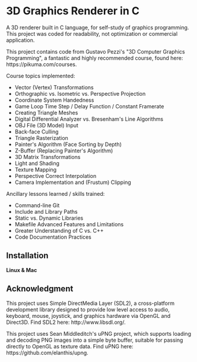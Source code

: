 # 3D Graphics Renderer in C

<p>A 3D renderer built in C language, for self-study of graphics programming.<br>
This project was coded for readability, not optimization or commercial application.</p>

<p>This project contains code from Gustavo Pezzi's "3D Computer Graphics 
Programming", a fantastic and highly recommended course, found here: 
https://pikuma.com/courses.</p>

Course topics implemented:<br>
<ul>
    <li>Vector (Vertex) Transformations</li>
    <li>Orthographic vs. Isometric vs. Perspective Projection</li>
    <li>Coordinate System Handedness</li>
    <li>Game Loop Time Step / Delay Function / Constant Framerate</li>
    <li>Creating Triangle Meshes</li>
    <li>Digital Differential Analyzer vs. Bresenham's Line Algorithms</li>
    <li>OBJ File (3D Model) Input</li>
    <li>Back-face Culling</li>
    <li>Triangle Rasterization</li>
    <li>Painter's Algorithm (Face Sorting by Depth)</li>
    <li>Z-Buffer (Replacing Painter's Algorithm)</li>
    <li>3D Matrix Transformations</li>
    <li>Light and Shading</li>
    <li>Texture Mapping</li>
    <li>Perspective Correct Interpolation</li>
    <li>Camera Implementation and (Frustum) Clipping</li>
</ul>

Ancillary lessons learned / skills trained:<br>
<ul>
    <li>Command-line Git</li>
    <li>Include and Library Paths</li>
    <li>Static vs. Dynamic Libraries</li>
    <li>Makefile Advanced Features and Limitations</li>
    <li>Greater Understanding of C vs. C++</li>
    <li>Code Documentation Practices</li>
</ul>
</p>

## Installation

**Linux & Mac**

## Acknowledgment

<p>This project uses Simple DirectMedia Layer (SDL2), a cross-platform development library designed to provide low level access to audio, keyboard, mouse, joystick, and graphics hardware via OpenGL and Direct3D. Find SDL2 here: http://www.libsdl.org/.<br>

<p>This project uses Sean Middleditch's uPNG project, which supports loading and decoding PNG images into a simple byte buffer, suitable for passing directly to OpenGL as texture data. Find uPNG here: 
https://github.com/elanthis/upng.</p>